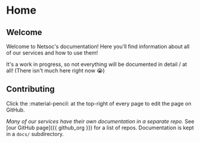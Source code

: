 # Home

## Welcome

Welcome to Netsoc's documentation! Here you'll find information about all of
our services and how to use them!

It's a work in progress, so not everything will be documented in detail / at
all! (There isn't much here right now :sob:)

## Contributing

Click the :material-pencil: at the top-right of every page to edit the page
on GitHub.

_Many of our services have their own documentation in a separate repo._ See
[our GitHub page]({{ github_org }}) for a list of repos. Documentation is kept
in a `docs/` subdirectory.
